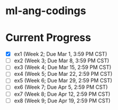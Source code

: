 # ml-ang-codings

# Current Progress

- [x] ex1 (Week 2; Due Mar 1, 3:59 PM CST)
- [ ] ex2 (Week 3; Due Mar 8, 3:59 PM CST)
- [ ] ex3 (Week 4; Due Mar 15, 2:59 PM CST)
- [ ] ex4 (Week 5; Due Mar 22, 2:59 PM CST)
- [ ] ex5 (Week 6; Due Mar 29, 2:59 PM CST)
- [ ] ex6 (Week 7; Due Apr 5, 2:59 PM CST)
- [ ] ex7 (Week 8; Due Apr 12, 2:59 PM CST)
- [ ] ex8 (Week 9; Due Apr 19, 2:59 PM CST)
